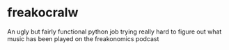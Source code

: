 # freakocralw
An ugly but fairly functional python job trying really hard to figure out what music has been played on the freakonomics podcast
